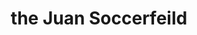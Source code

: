 ---
pid: LLP580
title: the Juan Soccerfeild
location_transcription: New Jersey
zipcode: 
outside_phl: 
neighborhood: 
age: '13'
age_range: 13-19
instagram: 
image_file_name: LLP_580.jpg
proposal_transcription: a hold soccer feid only the people that name Juan
topic: Sports
topic_summary: '0'
type: Space,Park,Playground
keywords_other: soccer, juan, me
credit: Juan Salinas
image_labels: 
twitter: 
facebook: 
permalink: "/monuments/llp580/"
layout: item-page
---